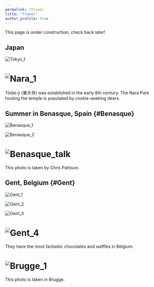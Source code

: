 ```yaml
---
permalink: /travel
title: "Travel"
author_profile: true
---
```


This page is under construction, check back later!

## Japan

![Tokyo_1](/images/Tokyo_1.jpg)

![Nara_1](/images/Nara_1.jpg)
=========================
Tōdai-ji (東大寺) was established in the early 8th century. The Nara Park hosting the temple is populated by cookie-seeking deers.

## Summer in Benasque, Spain {#Benasque}

![Benasque_1](/images/Benasque_1.jpg)  

![Benasque_2](/images/Benasque_2.jpg)

![Benasque_talk](/images/Benasque_Talk.jpeg)  
=========================
This photo is taken by Chris Pattison.

## Gent, Belgium {#Gent}

![Gent_1](/images/Gent_1.JPG)

![Gent_2](/images/Gent_2.JPG)

![Gent_3](/images/Gent_3.JPG)

![Gent_4](/images/Gent_4.JPG)
=========================
They have the most fantastic chocolates and waffles in Belgium.

![Brugge_1](/images/Brugge_1.JPG)
=========================
This photo is taken in Brugge.
